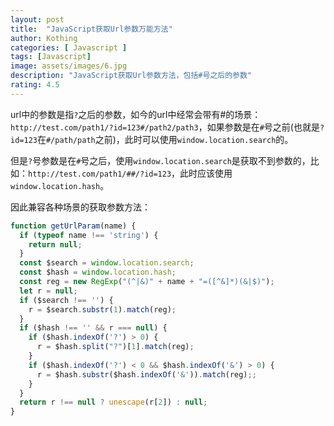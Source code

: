```yaml
---
layout: post
title:  "JavaScript获取Url参数万能方法"
author: Kothing
categories: [ Javascript ]
tags: [Javascript]
image: assets/images/6.jpg
description: "JavaScript获取Url参数方法，包括#号之后的参数"
rating: 4.5
---
```


url中的参数是指`?`之后的参数，如今的url中经常会带有#的场景：`http://test.com/path1/?id=123#/path2/path3`，如果参数是在`#`号之前(也就是`?id=123`在`#/path/path`之前)，此时可以使用`window.location.search`的。

但是`?`号参数是在`#`号之后，使用`window.location.search`是获取不到参数的，比如：`http://test.com/path1/##/?id=123`，此时应该使用`window.location.hash`。

因此兼容各种场景的获取参数方法：

```js
function getUrlParam(name) {
  if (typeof name !== 'string') {
    return null;
  }
  const $search = window.location.search;
  const $hash = window.location.hash;
  const reg = new RegExp("(^|&)" + name + "=([^&]*)(&|$)");
  let r = null;
  if ($search !== '') {
    r = $search.substr(1).match(reg);
  }
  if ($hash !== '' && r === null) {
    if ($hash.indexOf('?') > 0) {
      r = $hash.split("?")[1].match(reg);
    }
    if ($hash.indexOf('?') < 0 && $hash.indexOf('&') > 0) {
      r = $hash.substr($hash.indexOf('&')).match(reg);;
    }
  }
  return r !== null ? unescape(r[2]) : null;
}
```
